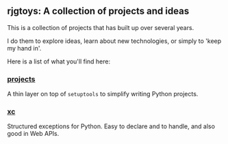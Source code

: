 ## rjgtoys: A collection of projects and ideas

This is a collection of projects that has built up over several years.

I do them to explore ideas, learn about new technologies, or simply to
'keep my hand in'.

Here is a list of what you'll find here:

### [projects](../../../rjgtoys-projects)

A thin layer on top of `setuptools` to simplify writing Python projects.

### [xc](../../../rjgtoys-xc)

Structured exceptions for Python.  Easy to declare and to handle, and also good in Web APIs.

